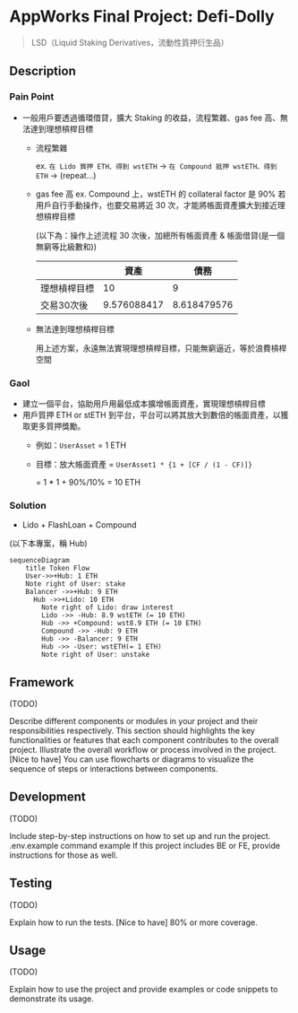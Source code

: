 # AppWorks Final Project: Defi-Dolly
> LSD（Liquid Staking Derivatives，流動性質押衍生品）
## Description
### Pain Point
- 一般用戶要透過循環借貸，擴大 Staking 的收益，流程繁雜、gas fee 高、無法達到理想槓桿目標
  - 流程繁雜
    
    ex. `在 Lido 質押 ETH、得到 wstETH` → `在 Compound 抵押 wstETH、得到 ETH` → (repeat…)
  - gas fee 高
    ex. Compound 上，wstETH 的 collateral factor 是 90%
    若用戶自行手動操作，也要交易將近 30 次，才能將帳面資產擴大到接近理想槓桿目標
    
    (以下為：操作上述流程 30 次後，加總所有帳面資產 & 帳面借貸(是一個無窮等比級數和))

    |  | 資產 | 債務 |
    | --- | --- | --- |
    | 理想槓桿目標 | 10 | 9 |
    | 交易30次後 | 9.576088417 |  8.618479576 |
    
  - 無法達到理想槓桿目標
    
    用上述方案，永遠無法實現理想槓桿目標，只能無窮逼近，等於浪費槓桿空間

### Gaol
  - 建立一個平台，協助用戶用最低成本擴增帳面資產，實現理想槓桿目標
  - 用戶質押 ETH or stETH 到平台，平台可以將其放大到數倍的帳面資產，以獲取更多質押獎勵。
    - 例如：`UserAsset` = 1 ETH
    - 目標：放大帳面資產 = `UserAsset1 * {1 + [CF / (1 - CF)]}`
        
        = 1 * 1 + 90%/10% = 10 ETH

### Solution
  - Lido + FlashLoan + Compound

(以下本專案，稱 Hub)

  ```mermaid
  sequenceDiagram
      title Token Flow
      User->>+Hub: 1 ETH
      Note right of User: stake
      Balancer ->>+Hub: 9 ETH
        Hub ->>+Lido: 10 ETH
          Note right of Lido: draw interest
          Lido ->> -Hub: 8.9 wstETH (= 10 ETH)
          Hub ->> +Compound: wst8.9 ETH (= 10 ETH)
          Compound ->> -Hub: 9 ETH
          Hub ->> -Balancer: 9 ETH
          Hub ->> -User: wstETH(= 1 ETH)
          Note right of User: unstake
  ```
## Framework
(TODO)

Describe different components or modules in your project and their responsibilities respectively. This section should highlights the key functionalities or features that each component contributes to the overall project.
Illustrate the overall workflow or process involved in the project.
[Nice to have] You can use flowcharts or diagrams to visualize the sequence of steps or interactions between components.
## Development
(TODO)

Include step-by-step instructions on how to set up and run the project.
.env.example
command example
If this project includes BE or FE, provide instructions for those as well.
## Testing
(TODO)

Explain how to run the tests.
[Nice to have] 80% or more coverage.
## Usage
(TODO)

Explain how to use the project and provide examples or code snippets to demonstrate its usage.